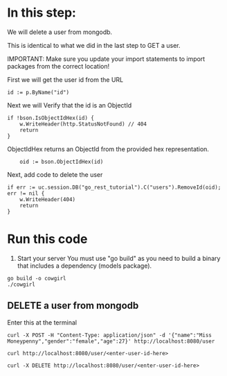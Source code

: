 # In this step:

We will delete a user from mongodb.

This is identical to what we did in the last step to GET a user.

IMPORTANT:
Make sure you update your import statements to import packages from the correct location!

First we will get the user id from the URL

```
id := p.ByName("id")
```

Next we will Verify that the id is an ObjectId

```
if !bson.IsObjectIdHex(id) {
	w.WriteHeader(http.StatusNotFound) // 404
	return
}
```

ObjectIdHex returns an ObjectId from the provided hex representation.

```
	oid := bson.ObjectIdHex(id)
```

Next, add code to delete the user

```
if err := uc.session.DB("go_rest_tutorial").C("users").RemoveId(oid); err != nil {
	w.WriteHeader(404)
	return
}
```

# Run this code

1. Start your server
You must use "go build" as you need to build a binary that includes a dependency (models package).

```
go build -o cowgirl
./cowgirl
```

## DELETE a user from mongodb

Enter this at the terminal

```
curl -X POST -H "Content-Type: application/json" -d '{"name":"Miss Moneypenny","gender":"female","age":27}' http://localhost:8080/user
```

```
curl http://localhost:8080/user/<enter-user-id-here>

```


```
curl -X DELETE http://localhost:8080/user/<enter-user-id-here>
```